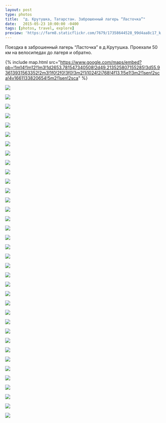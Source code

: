 ```yaml
---
layout: post
type: photos
title:  "д. Крутушка, Татарстан. Заброшенный лагерь “Ласточка”"
date:   2015-05-23 10:00:00 -0400
tags: [photos, travel, explore]
preview: 'https://farm8.staticflickr.com/7679/17358644528_99d4aa8c17_k.jpg'
---
```


Поездка в заброшенный лагерь “Ласточка” в д.Крутушка. Проехали 50 км на велосипедах до лагеря и обратно.

{% include map.html src="https://www.google.com/maps/embed?pb=!1m14!1m12!1m3!1d2653.781547340508!2d49.213525807155285!3d55.93613931563352!2m3!1f0!2f0!3f0!3m2!1i1024!2i768!4f13.1!5e1!3m2!1sen!2sca!4v1661133820654!5m2!1sen!2sca" %}

![](https://farm8.staticflickr.com/7782/16923906764_1e829ce9c9_k.jpg)

![](https://farm6.staticflickr.com/5458/17544200972_b491834dd9_k.jpg)

![](https://farm8.staticflickr.com/7659/16926129663_e02b6a8339_k.jpg)

![](https://farm9.staticflickr.com/8854/16923906194_10d2685f73_k.jpg)

![](https://farm6.staticflickr.com/5340/17358538578_1ba88cb340_k.jpg)

![](https://farm9.staticflickr.com/8849/17358855550_caf3f7484d_k.jpg)

![](https://farm9.staticflickr.com/8726/17359994469_96dfa148cc_k.jpg)

![](https://farm9.staticflickr.com/8748/17546334115_0594980a15_k.jpg)

![](https://farm6.staticflickr.com/5327/17358657228_3247d978ca_k.jpg)

![](https://farm6.staticflickr.com/5453/17358849300_0926ef8d49_k.jpg)

![](https://farm8.staticflickr.com/7679/17358644528_99d4aa8c17_k.jpg)

![](https://farm6.staticflickr.com/5326/17520068046_bfa3422693_k.jpg)

![](https://farm9.staticflickr.com/8815/17358635278_e6aa483347_k.jpg)

![](https://farm9.staticflickr.com/8717/17520057896_fc2008413f_k.jpg)

![](https://farm6.staticflickr.com/5468/17520053616_0d5b3fd110_k.jpg)

![](https://farm9.staticflickr.com/8760/17358623778_80d6307d43_k.jpg)

![](https://farm9.staticflickr.com/8725/17520043376_51796cddb5_k.jpg)

![](https://farm6.staticflickr.com/5450/16923846294_ef2e9d32c3_k.jpg)

![](https://farm9.staticflickr.com/8707/17546276011_59abfa9df8_k.jpg)

![](https://farm6.staticflickr.com/5470/17546271661_4c292117aa_k.jpg)

![](https://farm8.staticflickr.com/7730/16923829164_cc3a254b03_k.jpg)

![](https://farm6.staticflickr.com/5445/17520025016_11725726ca_k.jpg)

![](https://farm6.staticflickr.com/5464/17520024396_e0cae8852b_k.jpg)

![](https://farm8.staticflickr.com/7708/17546392785_9d435dd354_k.jpg)

![](https://farm8.staticflickr.com/7737/17358779430_648cb7e5f0_k.jpg)

![](https://farm6.staticflickr.com/5455/17358577858_b9b092af7e_k.jpg)

![](https://farm6.staticflickr.com/5466/16926037293_db4e43b98e_k.jpg)

![](https://farm9.staticflickr.com/8719/17358770660_2ed74bcbbe_k.jpg)

![](https://farm9.staticflickr.com/8831/16923879354_52fe612688_k.jpg)

![](https://farm6.staticflickr.com/5456/16923754904_0b3dc49050_k.jpg)

![](https://farm9.staticflickr.com/8804/17519993686_c3d06671eb_k.jpg)

![](https://farm6.staticflickr.com/5324/17360018459_301772c149_k.jpg)

![](https://farm6.staticflickr.com/5345/17544082052_8093c76ce7_k.jpg)

![](https://farm8.staticflickr.com/7758/17360009249_522ad67add_k.jpg)

![](https://farm6.staticflickr.com/5329/16923750234_43f6f7bc17_k.jpg)

![](https://farm8.staticflickr.com/7679/16926004113_1441a8b92e_k.jpg)
